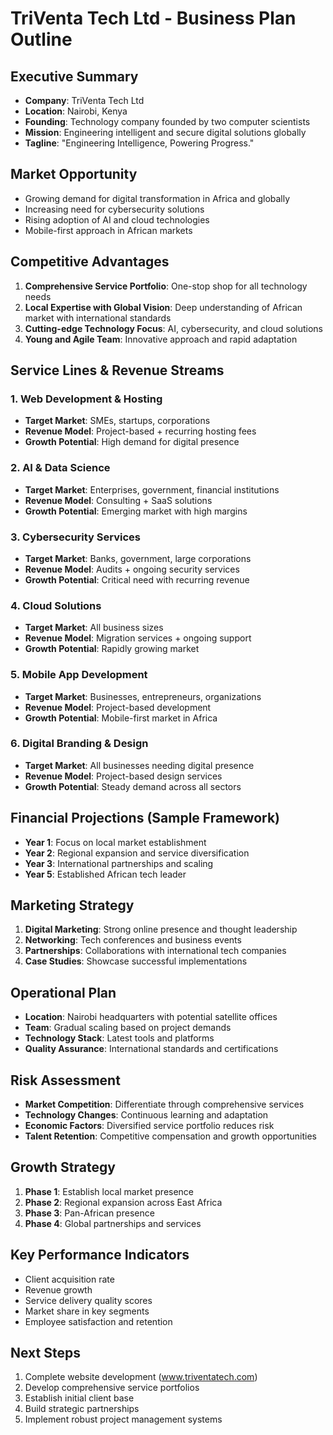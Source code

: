 # TriVenta Tech Ltd - Business Plan Outline

## Executive Summary
- **Company**: TriVenta Tech Ltd
- **Location**: Nairobi, Kenya
- **Founding**: Technology company founded by two computer scientists
- **Mission**: Engineering intelligent and secure digital solutions globally
- **Tagline**: "Engineering Intelligence, Powering Progress."

## Market Opportunity
- Growing demand for digital transformation in Africa and globally
- Increasing need for cybersecurity solutions
- Rising adoption of AI and cloud technologies
- Mobile-first approach in African markets

## Competitive Advantages
1. **Comprehensive Service Portfolio**: One-stop shop for all technology needs
2. **Local Expertise with Global Vision**: Deep understanding of African market with international standards
3. **Cutting-edge Technology Focus**: AI, cybersecurity, and cloud solutions
4. **Young and Agile Team**: Innovative approach and rapid adaptation

## Service Lines & Revenue Streams

### 1. Web Development & Hosting
- **Target Market**: SMEs, startups, corporations
- **Revenue Model**: Project-based + recurring hosting fees
- **Growth Potential**: High demand for digital presence

### 2. AI & Data Science
- **Target Market**: Enterprises, government, financial institutions
- **Revenue Model**: Consulting + SaaS solutions
- **Growth Potential**: Emerging market with high margins

### 3. Cybersecurity Services
- **Target Market**: Banks, government, large corporations
- **Revenue Model**: Audits + ongoing security services
- **Growth Potential**: Critical need with recurring revenue

### 4. Cloud Solutions
- **Target Market**: All business sizes
- **Revenue Model**: Migration services + ongoing support
- **Growth Potential**: Rapidly growing market

### 5. Mobile App Development
- **Target Market**: Businesses, entrepreneurs, organizations
- **Revenue Model**: Project-based development
- **Growth Potential**: Mobile-first market in Africa

### 6. Digital Branding & Design
- **Target Market**: All businesses needing digital presence
- **Revenue Model**: Project-based design services
- **Growth Potential**: Steady demand across all sectors

## Financial Projections (Sample Framework)
- **Year 1**: Focus on local market establishment
- **Year 2**: Regional expansion and service diversification
- **Year 3**: International partnerships and scaling
- **Year 5**: Established African tech leader

## Marketing Strategy
1. **Digital Marketing**: Strong online presence and thought leadership
2. **Networking**: Tech conferences and business events
3. **Partnerships**: Collaborations with international tech companies
4. **Case Studies**: Showcase successful implementations

## Operational Plan
- **Location**: Nairobi headquarters with potential satellite offices
- **Team**: Gradual scaling based on project demands
- **Technology Stack**: Latest tools and platforms
- **Quality Assurance**: International standards and certifications

## Risk Assessment
- **Market Competition**: Differentiate through comprehensive services
- **Technology Changes**: Continuous learning and adaptation
- **Economic Factors**: Diversified service portfolio reduces risk
- **Talent Retention**: Competitive compensation and growth opportunities

## Growth Strategy
1. **Phase 1**: Establish local market presence
2. **Phase 2**: Regional expansion across East Africa
3. **Phase 3**: Pan-African presence
4. **Phase 4**: Global partnerships and services

## Key Performance Indicators
- Client acquisition rate
- Revenue growth
- Service delivery quality scores
- Market share in key segments
- Employee satisfaction and retention

## Next Steps
1. Complete website development (www.triventatech.com)
2. Develop comprehensive service portfolios
3. Establish initial client base
4. Build strategic partnerships
5. Implement robust project management systems